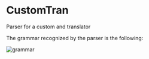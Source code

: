 # CustomTran
Parser for a custom and translator

The grammar recognized by the parser is the following:

![grammar](https://i.imgur.com/xRHTVWO.png)
